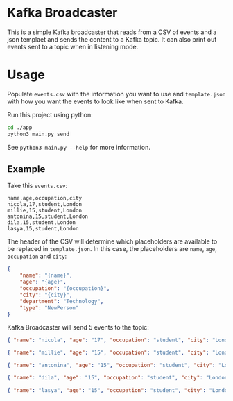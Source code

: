 # Kafka Broadcaster

This is a simple Kafka broadcaster that reads from a CSV of events and a json templaet and sends the content to a Kafka topic.
It can also print out events sent to a topic when in listening mode.

# Usage
Populate `events.csv` with the information you want to use and `template.json` with how you want the events to look like when sent to Kafka.

Run this project using python:
```bash
cd ./app
python3 main.py send
```

See `python3 main.py --help` for more information.

## Example

Take this `events.csv`:
```csv
name,age,occupation,city
nicola,17,student,London
millie,15,student,London
antonina,15,student,London
dila,15,student,London
lasya,15,student,London
```

The header of the CSV will determine which placeholders are available to be replaced in `template.json`. In this case, the placeholders are `name`, `age`, `occupation` and `city`:
    
```json
{
    "name": "{name}",
    "age": "{age}",
    "occupation": "{occupation}",
    "city": "{city}",
    "department": "Technology",
    "type": "NewPerson"
}
```

Kafka Broadcaster will send 5 events to the topic:
```json
{ "name": "nicola", "age": "17", "occupation": "student", "city": "London", "department": "Technology", "type": "NewPerson" }
```
```json
{ "name": "millie", "age": "15", "occupation": "student", "city": "London", "department": "Technology", "type": "NewPerson" }
```
```json
{ "name": "antonina", "age": "15", "occupation": "student", "city": "London", "department": "Technology", "type": "NewPerson" }
```
```json
{ "name": "dila", "age": "15", "occupation": "student", "city": "London", "department": "Technology", "type": "NewPerson" }
```
```json
{ "name": "lasya", "age": "15", "occupation": "student", "city": "London", "department": "Technology", "type": "NewPerson" }
```